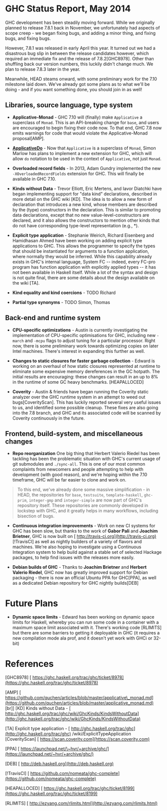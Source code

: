 # GHC Status Report, May 2014



GHC development has been steadily moving forward. While we originally planned to release 7.8.1 back in November, we unfortunately had aspects of scope creep - we began fixing bugs, and adding a minor thing, and fixing bugs, and fixing bugs.



However, 7.8.1 was released in early April this year. It turned out we had a disastrous bug slip in between the release candidates however, which required an immediate fix and the release of 7.8.2\[GHC8978\]. Other than shuffling back our version numbers, this luckily didn't change much. We plan to release 7.8.3 later in the year.



Meanwhile, HEAD steams onward, with some preliminary work for the 7.10 milestone laid down. We've already got some plans as to what we'll be doing - and if you want something done, you should join in as well!


## Libraries, source language, type system


- **Applicative-Monad** - GHC 7.10 will (finally) make `Applicative` a superclass of `Monad`. This is an API-breaking change for `base`, and users are encouraged to begin fixing their code now. To that end, GHC 7.8 now emits warnings for code that would violate the Applicative-Monad proposal\[AMP\].

- **[ApplicativeDo](applicative-do)** - Now that `Applicative` is a superclass of `Monad`, Simon Marlow has plans to implement a new extension for GHC, which will allow `do` notation to be used in the context of `Applicative`, not just `Monad`.

- **Overloaded record fields** - In 2013, Adam Gundry implemented the new `-XOverloadedRecordFields` extension for GHC. This will finally be available in GHC 7.10.

- **Kinds without Data** - Trevor Elliott, Eric Mertens, and Iavor Diatchki have began implementing support for "data kind" declarations, described in more detail on the GHC wiki \[KD\]. The idea is to allow a new form of declaration that introduces a new kind, whose members are described by the (type) constructors in the declaration. This is similar to promoting data declarations, except that no new value-level-constructors are declared, and it also allows the constructors to mention other kinds that do not have corresponding type-level representation (e.g., \*).

- **Explicit type application** - Stephanie Weirich, Richard Eisenberg and Hamidhasan Ahmed have been working on adding explicit type applications to GHC. This allows the programmer to specify the types that should be instantiated for arguments to a function application, where normally they would be inferred. While this capability already exists in GHC's internal language, System FC -- indeed, every FC-pro program has function application with explicitly applied types -- it has not been available in Haskell itself. While a lot of the syntax and design is not quite final, there are some details about the design available on the wiki \[TA\].

- **Kind equality and kind coercions** - TODO Richard

- **Partial type synonyms** - TODO Simon, Thomas

## Back-end and runtime system


- **CPU-specific optimizations** - Austin is currently investigating the implementation of CPU-specific optimisations for GHC, including new `-march` and `-mcpu` flags to adjust tuning for a particular processor. Right now, there is some preliminary work towards optimizing copies on later Intel machines. There's interest in expanding this further as well.

- **Changes to static closures for faster garbage collection** - Edward is working on an overhaul of how static closures represented at runtime to eliminate some expensive memory dereferences in the GC hotpath. The initial results are encouraging: these changes can result in an up to 8% in the runtime of some GC heavy benchmarks. \[HEAPALLOCED\]

- **Coverity** - Austin & friends have began running the Coverity static analyzer over the GHC runtime system in an attempt to weed out bugs\[CoverityScan\]. This has luckily reported several very useful issues to us, and identified some possible cleanup. These fixes are also going into the 7.8 branch, and GHC and its associated code will be scanned by Coverity continuously in the future.

## Frontend, build-system, and miscellaneous changes


- **Repo reorganization** One big thing that Herbert Valerio Riedel has been tackling has been the problematic situation with GHC's current usage of git submodules and `./sync-all`. This is one of our most common complaints from newcomers and people attempting to help with development (with good reason), and we're hoping within the 7.10 timeframe, GHC will be far easier to clone and work on.

>
>
> To this end, we've already done some massive simplification - in HEAD, the repositories for `base`, `testsuite`, `template-haskell`, `ghc-prim`, `integer-gmp` and `integer-simple` are now part of GHC's repository itself. These repositories are commonly developed in lockstep with GHC, and it greatly helps in many workflows, including bisection of bugs.
>
>

- **Continuous integration improvements** - Work on new CI systems for GHC has been slow, but thanks to the work of **Gabor Pali** and **Joachim Brietner**, GHC is now built on [
  http://travis-ci.org](http://travis-ci.org) \[!TravisCI\] as well as nightly builders of a variety of flavors and machines. We're also hoping to investigate using a Continuous Integration system to help build against a stable set of selected Hackage packages, to help find issues with the releases more easily.

- **Debian builds of GHC** - Thanks to **Joachim Brietner** and **Herbert Valerio Riedel**, GHC now has greatly improved support for Debian packaging - there is now an official Ubuntu PPA for GHC\[PPA\], as well as a dedicated Debian repository for GHC nightly builds\[DEB\]

# Future Plans


- **Dynamic space limits** - Edward has been working on dynamic space limits for Haskell, whereby you can run some code in a container with a maximum space limit associated with it.  There's working code \[RLIMITS\] but there are some barriers to getting it deployable in GHC (it requires a new compilation mode ala prof, and it doesn't yet work with GHCi or 32-bit)

# References



\[GHC8978\] [
https://ghc.haskell.org/trac/ghc/ticket/8978](https://ghc.haskell.org/trac/ghc/ticket/8978) 

\[AMP\] [
https://github.com/quchen/articles/blob/master/applicative\_monad.md](https://github.com/quchen/articles/blob/master/applicative_monad.md) \[br\]\] 
\[KD\] Kinds without Data - [
http://ghc.haskell.org/trac/ghc/wiki/GhcKinds/KindsWithoutData](http://ghc.haskell.org/trac/ghc/wiki/GhcKinds/KindsWithoutData)  
 
\[TA\] Explicit type application - [
http://ghc.haskell.org/trac/ghc](http://ghc.haskell.org/trac/ghc) 
 /wiki/ExplicitTypeApplication \[CoverityScan\] [
https://scan.coverity.com](https://scan.coverity.com) 
 
\[PPA\] [
https://launchpad.net/\~hvr/+archive/ghc/](https://launchpad.net/~hvr/+archive/ghc/) 
 
\[DEB\] [ http://deb.haskell.org](http://deb.haskell.org) 
 
\[!TravisCI\] [
https://github.com/nomeata/ghc-complete](https://github.com/nomeata/ghc-complete) 
 
\[HEAPALLOCED\] [
https://ghc.haskell.org/trac/ghc/ticket/8199](https://ghc.haskell.org/trac/ghc/ticket/8199) 
 
\[RLIMITS\] [ http://ezyang.com/rlimits.html](http://ezyang.com/rlimits.html) 



